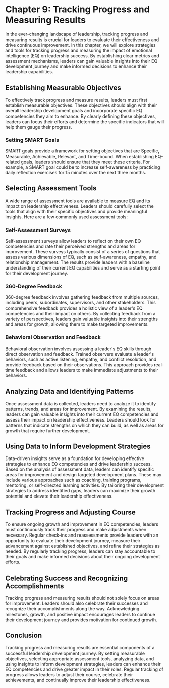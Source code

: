 Chapter 9: Tracking Progress and Measuring Results
==================================================

In the ever-changing landscape of leadership, tracking progress and measuring results is crucial for leaders to evaluate their effectiveness and drive continuous improvement. In this chapter, we will explore strategies and tools for tracking progress and measuring the impact of emotional intelligence (EQ) on leadership success. By establishing clear metrics and assessment mechanisms, leaders can gain valuable insights into their EQ development journey and make informed decisions to enhance their leadership capabilities.

Establishing Measurable Objectives
----------------------------------

To effectively track progress and measure results, leaders must first establish measurable objectives. These objectives should align with their overall leadership development goals and incorporate specific EQ competencies they aim to enhance. By clearly defining these objectives, leaders can focus their efforts and determine the specific indicators that will help them gauge their progress.

### Setting SMART Goals

SMART goals provide a framework for setting objectives that are Specific, Measurable, Achievable, Relevant, and Time-bound. When establishing EQ-related goals, leaders should ensure that they meet these criteria. For example, a SMART goal could be to increase self-awareness by practicing daily reflection exercises for 15 minutes over the next three months.

Selecting Assessment Tools
--------------------------

A wide range of assessment tools are available to measure EQ and its impact on leadership effectiveness. Leaders should carefully select the tools that align with their specific objectives and provide meaningful insights. Here are a few commonly used assessment tools:

### Self-Assessment Surveys

Self-assessment surveys allow leaders to reflect on their own EQ competencies and rate their perceived strengths and areas for improvement. These surveys typically consist of a series of questions that assess various dimensions of EQ, such as self-awareness, empathy, and relationship management. The results provide leaders with a baseline understanding of their current EQ capabilities and serve as a starting point for their development journey.

### 360-Degree Feedback

360-degree feedback involves gathering feedback from multiple sources, including peers, subordinates, supervisors, and other stakeholders. This comprehensive feedback provides a holistic view of a leader's EQ competencies and their impact on others. By collecting feedback from a variety of perspectives, leaders gain valuable insights into their strengths and areas for growth, allowing them to make targeted improvements.

### Behavioral Observation and Feedback

Behavioral observation involves assessing a leader's EQ skills through direct observation and feedback. Trained observers evaluate a leader's behaviors, such as active listening, empathy, and conflict resolution, and provide feedback based on their observations. This approach provides real-time feedback and allows leaders to make immediate adjustments to their behaviors.

Analyzing Data and Identifying Patterns
---------------------------------------

Once assessment data is collected, leaders need to analyze it to identify patterns, trends, and areas for improvement. By examining the results, leaders can gain valuable insights into their current EQ competencies and assess their impact on leadership effectiveness. Leaders should look for patterns that indicate strengths on which they can build, as well as areas for growth that require further development.

Using Data to Inform Development Strategies
-------------------------------------------

Data-driven insights serve as a foundation for developing effective strategies to enhance EQ competencies and drive leadership success. Based on the analysis of assessment data, leaders can identify specific areas for improvement and design targeted development plans. These may include various approaches such as coaching, training programs, mentoring, or self-directed learning activities. By tailoring their development strategies to address identified gaps, leaders can maximize their growth potential and elevate their leadership effectiveness.

Tracking Progress and Adjusting Course
--------------------------------------

To ensure ongoing growth and improvement in EQ competencies, leaders must continuously track their progress and make adjustments when necessary. Regular check-ins and reassessments provide leaders with an opportunity to evaluate their development journey, measure their advancement against established objectives, and refine their strategies as needed. By regularly tracking progress, leaders can stay accountable to their goals and make informed decisions about their ongoing development efforts.

Celebrating Success and Recognizing Accomplishments
---------------------------------------------------

Tracking progress and measuring results should not solely focus on areas for improvement. Leaders should also celebrate their successes and recognize their accomplishments along the way. Acknowledging milestones, growth, and positive impact encourages leaders to continue their development journey and provides motivation for continued growth.

Conclusion
----------

Tracking progress and measuring results are essential components of a successful leadership development journey. By setting measurable objectives, selecting appropriate assessment tools, analyzing data, and using insights to inform development strategies, leaders can enhance their EQ competencies and drive greater impact in their roles. Regular tracking of progress allows leaders to adjust their course, celebrate their achievements, and continually improve their leadership effectiveness.
